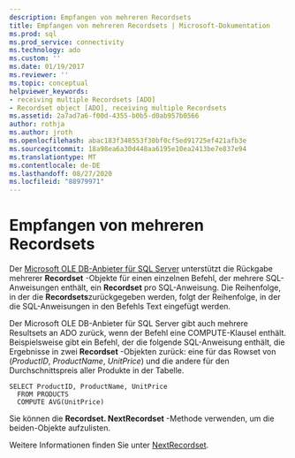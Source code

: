```yaml
---
description: Empfangen von mehreren Recordsets
title: Empfangen von mehreren Recordsets | Microsoft-Dokumentation
ms.prod: sql
ms.prod_service: connectivity
ms.technology: ado
ms.custom: ''
ms.date: 01/19/2017
ms.reviewer: ''
ms.topic: conceptual
helpviewer_keywords:
- receiving multiple Recordsets [ADO]
- Recordset object [ADO], receiving multiple Recordsets
ms.assetid: 2a7ad7a6-f00d-4355-b0b5-d0ab957b0566
author: rothja
ms.author: jroth
ms.openlocfilehash: abac183f348553f30bf0cf5ed91725ef421afb3e
ms.sourcegitcommit: 18a98ea6a30d448aa6195e10ea2413be7e837e94
ms.translationtype: MT
ms.contentlocale: de-DE
ms.lasthandoff: 08/27/2020
ms.locfileid: "88979971"
---
```

# <a name="receiving-multiple-recordsets"></a>Empfangen von mehreren Recordsets
Der [Microsoft OLE DB-Anbieter für SQL Server](../../../ado/guide/appendixes/microsoft-ole-db-provider-for-sql-server.md) unterstützt die Rückgabe mehrerer **Recordset** -Objekte für einen einzelnen Befehl, der mehrere SQL-Anweisungen enthält, ein **Recordset** pro SQL-Anweisung. Die Reihenfolge, in der die **Recordsets**zurückgegeben werden, folgt der Reihenfolge, in der die SQL-Anweisungen in den Befehls Text eingefügt werden.  
  
 Der Microsoft OLE DB-Anbieter für SQL Server gibt auch mehrere Resultsets an ADO zurück, wenn der Befehl eine COMPUTE-Klausel enthält. Beispielsweise gibt ein Befehl, der die folgende SQL-Anweisung enthält, die Ergebnisse in zwei **Recordset** -Objekten zurück: eine für das Rowset von (*ProductID*, *ProductName*, *UnitPrice*) und die andere für den Durchschnittspreis aller Produkte in der Tabelle.  
  
```  
SELECT ProductID, ProductName, UnitPrice   
  FROM PRODUCTS   
  COMPUTE AVG(UnitPrice)  
```  
  
 Sie können die **Recordset. NextRecordset** -Methode verwenden, um die beiden-Objekte aufzulisten.  
  
 Weitere Informationen finden Sie unter [NextRecordset](../../../ado/reference/ado-api/nextrecordset-method-ado.md).
